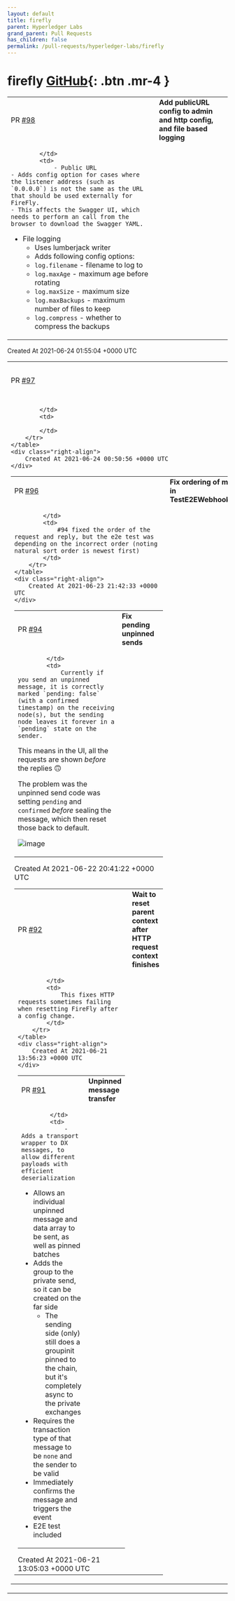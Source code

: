 ```yaml
---
layout: default
title: firefly
parent: Hyperledger Labs
grand_parent: Pull Requests
has_children: false
permalink: /pull-requests/hyperledger-labs/firefly
---
```


# firefly <span class="fs-3 right-align">[GitHub](https://github.com/hyperledger-labs/firefly){: .btn .mr-4 }</span>


<div>
    <table>
        <tr>
            <td>
                PR <a href="https://github.com/hyperledger-labs/firefly/pull/98" class=".btn">#98</a>
            </td>
            <td>
                <b>
                    Add publicURL config to admin and http config, and file based logging
                </b>
            </td>
        </tr>
        <tr>
            <td>
                
            </td>
            <td>
                - Public URL
    - Adds config option for cases where the listener address (such as `0.0.0.0`) is not the same as the URL that should be used externally for FireFly.
    - This affects the Swagger UI, which needs to perform an call from the browser to download the Swagger YAML.
- File logging
    - Uses lumberjack writer
    - Adds following config options:
    - `log.filename` - filename to log to
    - `log.maxAge` - maximum age before rotating
    - `log.maxSize` - maximum size
    - `log.maxBackups` - maximum number of files to keep
    - `log.compress` - whether to compress the backups
            </td>
        </tr>
    </table>
    <div class="right-align">
        Created At 2021-06-24 01:55:04 +0000 UTC
    </div>
</div>

<div>
    <table>
        <tr>
            <td>
                PR <a href="https://github.com/hyperledger-labs/firefly/pull/97" class=".btn">#97</a>
            </td>
            <td>
                <b>
                    Add workflow for E2E test
                </b>
            </td>
        </tr>
        <tr>
            <td>
                
            </td>
            <td>
                
            </td>
        </tr>
    </table>
    <div class="right-align">
        Created At 2021-06-24 00:50:56 +0000 UTC
    </div>
</div>

<div>
    <table>
        <tr>
            <td>
                PR <a href="https://github.com/hyperledger-labs/firefly/pull/96" class=".btn">#96</a>
            </td>
            <td>
                <b>
                    Fix ordering of message checks in TestE2EWebhookExchangeNoTx
                </b>
            </td>
        </tr>
        <tr>
            <td>
                
            </td>
            <td>
                #94 fixed the order of the request and reply, but the e2e test was depending on the incorrect order (noting natural sort order is newest first)
            </td>
        </tr>
    </table>
    <div class="right-align">
        Created At 2021-06-23 21:42:33 +0000 UTC
    </div>
</div>

<div>
    <table>
        <tr>
            <td>
                PR <a href="https://github.com/hyperledger-labs/firefly/pull/94" class=".btn">#94</a>
            </td>
            <td>
                <b>
                    Fix pending unpinned sends
                </b>
            </td>
        </tr>
        <tr>
            <td>
                
            </td>
            <td>
                Currently if you send an unpinned message, it is correctly marked `pending: false` (with a confirmed timestamp) on the receiving node(s), but the sending node leaves it forever in a `pending` state on the sender.
This means in the UI, all the requests are shown _before_ the replies 🙃 

The problem was the unpinned send code was setting `pending` and `confirmed` _before_ sealing the message, which then reset those back to default.

![image](https://user-images.githubusercontent.com/6660217/122996051-6345ff00-d378-11eb-91b2-19bd3d7c2e37.png)
            </td>
        </tr>
    </table>
    <div class="right-align">
        Created At 2021-06-22 20:41:22 +0000 UTC
    </div>
</div>

<div>
    <table>
        <tr>
            <td>
                PR <a href="https://github.com/hyperledger-labs/firefly/pull/92" class=".btn">#92</a>
            </td>
            <td>
                <b>
                    Wait to reset parent context after HTTP request context finishes
                </b>
            </td>
        </tr>
        <tr>
            <td>
                
            </td>
            <td>
                This fixes HTTP requests sometimes failing when resetting FireFly after a config change.
            </td>
        </tr>
    </table>
    <div class="right-align">
        Created At 2021-06-21 13:56:23 +0000 UTC
    </div>
</div>

<div>
    <table>
        <tr>
            <td>
                PR <a href="https://github.com/hyperledger-labs/firefly/pull/91" class=".btn">#91</a>
            </td>
            <td>
                <b>
                    Unpinned message transfer
                </b>
            </td>
        </tr>
        <tr>
            <td>
                
            </td>
            <td>
                - Adds a transport wrapper to DX messages, to allow different payloads with efficient deserialization
- Allows an individual unpinned message and data array to be sent, as well as pinned batches
- Adds the group to the private send, so it can be created on the far side
  - The sending side (only) still does a groupinit pinned to the chain, but it's completely async to the private exchanges
- Requires the transaction type of that message to be `none` and the sender to be valid
- Immediately confirms the message and triggers the event
- E2E test included
            </td>
        </tr>
    </table>
    <div class="right-align">
        Created At 2021-06-21 13:05:03 +0000 UTC
    </div>
</div>

